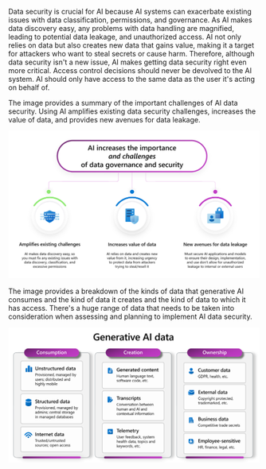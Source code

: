 Data security is crucial for AI because AI systems can exacerbate existing issues with data classification, permissions, and governance. As AI makes data discovery easy, any problems with data handling are magnified, leading to potential data leakage, and unauthorized access. AI not only relies on data but also creates new data that gains value, making it a target for attackers who want to steal secrets or cause harm. Therefore, although data security isn't a new issue, AI makes getting data security right even more critical. Access control decisions should never be devolved to the AI system. AI should only have access to the same data as the user it's acting on behalf of.

The image provides a summary of the important challenges of AI data security. Using AI amplifies existing data security challenges, increases the value of data, and provides new avenues for data leakage.

![Screenshot of the challenges of AI governance and security.](../media/challenges-governance-security.png)

The image provides a breakdown of the kinds of data that generative AI consumes and the kind of data it creates and the kind of data to which it has access. There's a huge range of data that needs to be taken into consideration when assessing and planning to implement AI data security.

![Screenshot of the types of data used by generative AI.](../media/generative-ai-data.png)